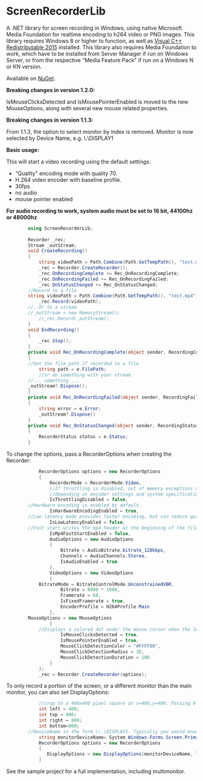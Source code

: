 # ScreenRecorderLib
A .NET library for screen recording in Windows, using native Microsoft Media Foundation for realtime encoding to h264 video or PNG images. This library requires Windows 8 or higher to function, as well as [Visual C++ Redistributable 2015](https://www.microsoft.com/en-us/download/details.aspx?id=48145) installed. This library also requires Media Foundation to work, which have to be installed from Server Manager if run on Windows Server, or from the respective "Media Feature Pack" if run on a Windows N or KN version.

Available on [NuGet](https://www.nuget.org/packages/ScreenRecorderLib/).

**Breaking changes in version 1.2.0:**

IsMouseClicksDetected and IsMousePointerEnabled is moved to the new MouseOptions, along with several new mouse related properties.

**Breaking changes in version 1.1.3:**

From 1.1.3, the option to select monitor by index is removed. Monitor is now selected by Device Name, e.g. \\.\DISPLAY1

**Basic usage:**

This will start a video recording using the default settings:
* "Quality" encoding mode with quality 70.
* H.264 video encoder with baseline profile.
* 30fps
* no audio
* mouse pointer enabled

**For audio recording to work, system audio must be set to 16 bit, 44100hz or 48000hz**

```csharp
        using ScreenRecorderLib;
        
        Recorder _rec;
        Stream _outStream;
        void CreateRecording()
        {
            string videoPath = Path.Combine(Path.GetTempPath(), "test.mp4");
            _rec = Recorder.CreateRecorder();
            _rec.OnRecordingComplete += Rec_OnRecordingComplete;
            _rec.OnRecordingFailed += Rec_OnRecordingFailed;
            _rec.OnStatusChanged += Rec_OnStatusChanged;
	    //Record to a file
	    string videoPath = Path.Combine(Path.GetTempPath(), "test.mp4");
            _rec.Record(videoPath);
	    //..Or to a stream
	    //_outStream = new MemoryStream();
            //_rec.Record(_outStream);
        }
        void EndRecording()
        {
            _rec.Stop(); 
        }
        private void Rec_OnRecordingComplete(object sender, RecordingCompleteEventArgs e)
        {
	    //Get the file path if recorded to a file
            string path = e.FilePath;	
            //or do something with your stream
	    //... something ...
	    _outStream?.Dispose();
        }
        private void Rec_OnRecordingFailed(object sender, RecordingFailedEventArgs e)
        {
            string error = e.Error;
            _outStream?.Dispose()
        }
        private void Rec_OnStatusChanged(object sender, RecordingStatusEventArgs e)
        {
            RecorderStatus status = e.Status;
        }
```

To change the options, pass a RecorderOptions when creating the Recorder:

```csharp
            RecorderOptions options = new RecorderOptions
            {
                RecorderMode = RecorderMode.Video,
                //If throttling is disabled, out of memory exceptions may eventually crash the program,
                //depending on encoder settings and system specifications.
                IsThrottlingDisabled = false,
		//Hardware encoding is enabled by default.
                IsHardwareEncodingEnabled = true,
		//Low latency mode provides faster encoding, but can reduce quality.
                IsLowLatencyEnabled = false,
		//Fast start writes the mp4 header at the beginning of the file, to facilitate streaming.
                IsMp4FastStartEnabled = false,		
                AudioOptions = new AudioOptions
                {
                    Bitrate = AudioBitrate.bitrate_128kbps,
                    Channels = AudioChannels.Stereo,
                    IsAudioEnabled = true
                },
                VideoOptions = new VideoOptions
                {
		    BitrateMode = BitrateControlMode.UnconstrainedVBR,
                    Bitrate = 8000 * 1000,
                    Framerate = 60,
                    IsFixedFramerate = true,
                    EncoderProfile = H264Profile.Main
                },
		MouseOptions = new MouseOptions
                {
		    //Displays a colored dot under the mouse cursor when the left mouse button is pressed.	
                    IsMouseClicksDetected = true,
                    IsMousePointerEnabled = true,
                    MouseClickDetectionColor = "#FFFF00",
                    MouseClickDetectionRadius = 30,
                    MouseClickDetectionDuration = 100
                }
            };
            _rec = Recorder.CreateRecorder(options);
```

To only record a portion of the screen, or a different monitor than the main monitor, you can also set DisplayOptions:
```csharp
            //crop to a 400x400 pixel square at x=400,y=400. Passing 0 for these values will default to full screen recording.
            int left = 400;
            int top = 400;
            int right = 800;
            int bottom=800;
	    //DeviceName in the form \\.\DISPLAY1. Typically you would enumerate system monitors and select one. Default monitor is used if no valid input is given.
            string monitorDeviceName= System.Windows.Forms.Screen.PrimaryScreen.DeviceName; 
            RecorderOptions options = new RecorderOptions
            {
               DisplayOptions = new DisplayOptions(monitorDeviceName, left, top, right, bottom)
            }
```

See the sample project for a full implementation, including multimonitor.
